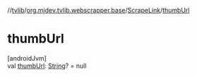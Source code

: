 //[tvlib](../../../index.md)/[org.mjdev.tvlib.webscrapper.base](../index.md)/[ScrapeLink](index.md)/[thumbUrl](thumb-url.md)

# thumbUrl

[androidJvm]\
val [thumbUrl](thumb-url.md): [String](https://kotlinlang.org/api/latest/jvm/stdlib/kotlin/-string/index.html)? = null

